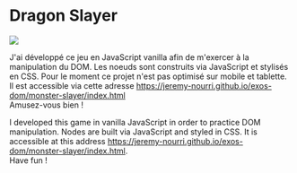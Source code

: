 # Dragon Slayer

[![](https://media0.giphy.com/media/v1.Y2lkPTc5MGI3NjExbDJvcmFocTFmaWs2empkbWt1a3oyaWx1a3Mzd2wxdzF0bW83eno2cCZlcD12MV9pbnRlcm5hbF9naWZfYnlfaWQmY3Q9Zw/3owvJXPRVdfvynuxZS/giphy.gif)](https://giphy.com/gifs/gameofthrones-game-of-thrones-hbo-3owvJXPRVdfvynuxZS)


J'ai développé ce jeu en JavaScript vanilla afin de m'exercer à la manipulation du DOM. Les noeuds sont construits via JavaScript et stylisés en CSS. Pour le moment ce projet n'est pas optimisé sur mobile et tablette. Il est accessible via cette adresse https://jeremy-nourri.github.io/exos-dom/monster-slayer/index.html \
Amusez-vous bien !

I developed this game in vanilla JavaScript in order to practice DOM manipulation. Nodes are built via JavaScript and styled in CSS. It is accessible at this address https://jeremy-nourri.github.io/exos-dom/monster-slayer/index.html. \
 Have fun !